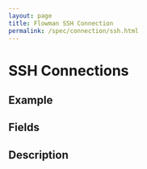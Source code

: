 ```yaml
---
layout: page
title: Flowman SSH Connection
permalink: /spec/connection/ssh.html
---
```

# SSH Connections

## Example

## Fields

## Description

